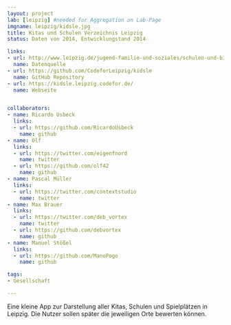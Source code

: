 ```yaml
---
layout: project
lab: [leipzig] #needed for Aggregation on Lab-Page
imgname: leipzig/kidsle.jpg
title: Kitas und Schulen Verzeichnis Leipzig
status: Daten von 2014, Entwicklungstand 2014

links:
- url: http://www.leipzig.de/jugend-familie-und-soziales/schulen-und-bildung/schulen/
  name: Datenquelle
- url: https://github.com/CodeforLeipzig/kidsle
  name: GitHub Repository
- url: https://kidsle.leipzig.codefor.de/
  name: Webseite


collaborators:
- name: Ricardo Usbeck
  links:
  - url: https://github.com/RicardoUsbeck
    name: github
- name: Olf
  links:
  - url: https://twitter.com/eigenfnord
    name: twitter
  - url: https://github.com/olf42
    name: github
- name: Pascal Müller
  links:
  - url: https://twitter.com/contextstudio
    name: twitter
- name: Max Brauer
  links:
  - url: https://twitter.com/deb_vortex
    name: twitter
  - url: https://github.com/debvortex
    name: github
- name: Manuel Stößel
  links:
  - url: https://github.com/ManuPogo
    name: github

tags:
- Gesellschaft

---
```


Eine kleine App zur Darstellung aller Kitas, Schulen und Spielplätzen in Leipzig. Die Nutzer sollen später die jeweiligen Orte bewerten können.
